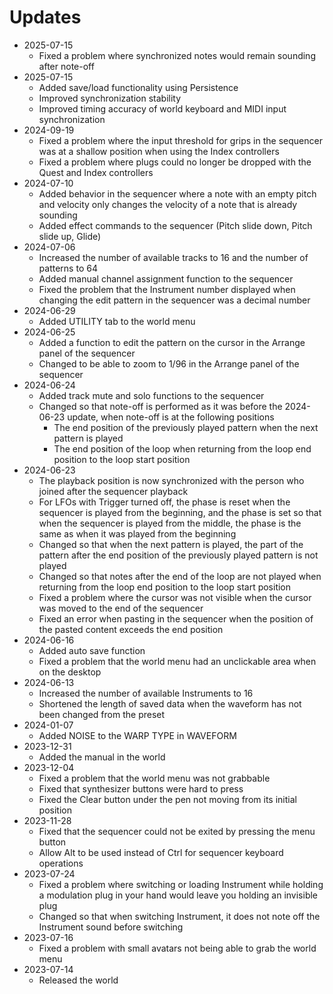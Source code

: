 # Updates

* 2025-07-15
    * Fixed a problem where synchronized notes would remain sounding after note-off
* 2025-07-15
    * Added save/load functionality using Persistence
    * Improved synchronization stability
    * Improved timing accuracy of world keyboard and MIDI input synchronization
* 2024-09-19
    * Fixed a problem where the input threshold for grips in the sequencer was at a shallow position when using the Index controllers
    * Fixed a problem where plugs could no longer be dropped with the Quest and Index controllers
* 2024-07-10
    * Added behavior in the sequencer where a note with an empty pitch and velocity only changes the velocity of a note that is already sounding
    * Added effect commands to the sequencer (Pitch slide down, Pitch slide up, Glide)
* 2024-07-06
    * Increased the number of available tracks to 16 and the number of patterns to 64
    * Added manual channel assignment function to the sequencer
    * Fixed the problem that the Instrument number displayed when changing the edit pattern in the sequencer was a decimal number
* 2024-06-29
    * Added UTILITY tab to the world menu
* 2024-06-25
    * Added a function to edit the pattern on the cursor in the Arrange panel of the sequencer
    * Changed to be able to zoom to 1/96 in the Arrange panel of the sequencer
* 2024-06-24
    * Added track mute and solo functions to the sequencer
    * Changed so that note-off is performed as it was before the 2024-06-23 update, when note-off is at the following positions
        * The end position of the previously played pattern when the next pattern is played
        * The end position of the loop when returning from the loop end position to the loop start position
* 2024-06-23
    * The playback position is now synchronized with the person who joined after the sequencer playback
    * For LFOs with Trigger turned off, the phase is reset when the sequencer is played from the beginning, and the phase is set so that when the sequencer is played from the middle, the phase is the same as when it was played from the beginning
    * Changed so that when the next pattern is played, the part of the pattern after the end position of the previously played pattern is not played
    * Changed so that notes after the end of the loop are not played when returning from the loop end position to the loop start position
    * Fixed a problem where the cursor was not visible when the cursor was moved to the end of the sequencer
    * Fixed an error when pasting in the sequencer when the position of the pasted content exceeds the end position
* 2024-06-16
    * Added auto save function
    * Fixed a problem that the world menu had an unclickable area when on the desktop
* 2024-06-13
    * Increased the number of available Instruments to 16
    * Shortened the length of saved data when the waveform has not been changed from the preset
* 2024-01-07
    * Added NOISE to the WARP TYPE in WAVEFORM
* 2023-12-31
    * Added the manual in the world
* 2023-12-04
    * Fixed a problem that the world menu was not grabbable
    * Fixed that synthesizer buttons were hard to press
    * Fixed the Clear button under the pen not moving from its initial position
* 2023-11-28
    * Fixed that the sequencer could not be exited by pressing the menu button
    * Allow Alt to be used instead of Ctrl for sequencer keyboard operations
* 2023-07-24
    * Fixed a problem where switching or loading Instrument while holding a modulation plug in your hand would leave you holding an invisible plug
    * Changed so that when switching Instrument, it does not note off the Instrument sound before switching
* 2023-07-16
    * Fixed a problem with small avatars not being able to grab the world menu
* 2023-07-14
    * Released the world
